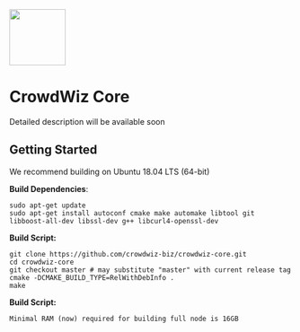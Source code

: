 <div id="header" align="left">
  <img src="https://github.com/tprvx/crowdwiz-core/blob/master/images/coingecko_logo.png" width="100px"/>
</div>

CrowdWiz Core
==============

Detailed description will be available soon

Getting Started
---------------

We recommend building on Ubuntu 18.04 LTS (64-bit) 

**Build Dependencies**:

    sudo apt-get update
    sudo apt-get install autoconf cmake make automake libtool git libboost-all-dev libssl-dev g++ libcurl4-openssl-dev

**Build Script:**

    git clone https://github.com/crowdwiz-biz/crowdwiz-core.git
    cd crowdwiz-core
    git checkout master # may substitute "master" with current release tag
    cmake -DCMAKE_BUILD_TYPE=RelWithDebInfo .
    make

**Build Script:**

    Minimal RAM (now) required for building full node is 16GB 
